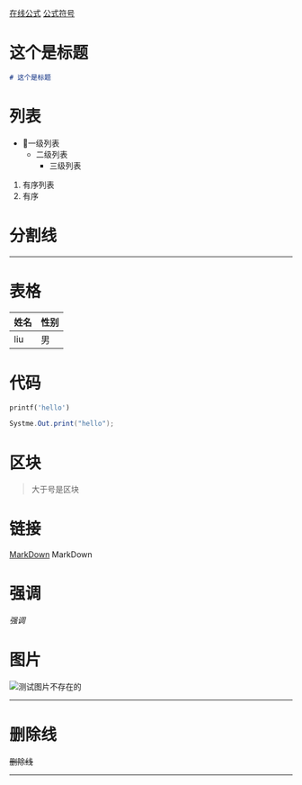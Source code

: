 
[在线公式](http://latex.codecogs.com/eqneditor/editor.php)
[公式符号](https://www.jianshu.com/p/a0aa94ef8ab2)

# 这个是标题

``` markdown
# 这个是标题
```

# 列表
 - 一级列表
    - 二级列表
       - 三级列表

1.  有序列表
2.  有序

# 分割线

---
# 表格

| 姓名 | 性别 |
| ---- | ---- |
| liu  | 男   |


# 代码

``` python
printf('hello')   
```


``` java
Systme.Out.print("hello");
```
# 区块

> 大于号是区块

# 链接

[MarkDown](https://www.appinn.com/markdown/basic.html) MarkDown


# 强调

*强调*

# 图片

![测试图片不存在的](/home/test.png)


---

# 删除线
~~删除线~~

---

